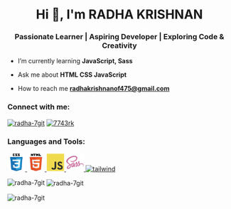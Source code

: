 <h1 align="center">Hi 👋, I'm RADHA KRISHNAN</h1>
<h3 align="center">Passionate Learner | Aspiring Developer | Exploring Code & Creativity</h3>

-  I’m currently learning **JavaScript, Sass**

-  Ask me about **HTML CSS JavaScript**

-  How to reach me **radhakrishnanof475@gmail.com**

<h3 align="left">Connect with me:</h3>
<p align="left">
<a href="https://codepen.io/radha-7git" target="blank"><img align="center" src="https://raw.githubusercontent.com/rahuldkjain/github-profile-readme-generator/master/src/images/icons/Social/codepen.svg" alt="radha-7git" height="30" width="40" /></a>
<a href="https://instagram.com/7743rk" target="blank"><img align="center" src="https://raw.githubusercontent.com/rahuldkjain/github-profile-readme-generator/master/src/images/icons/Social/instagram.svg" alt="7743rk" height="30" width="40" /></a>
</p>

<h3 align="left">Languages and Tools:</h3>
<p align="left"> <a href="https://www.w3schools.com/css/" target="_blank" rel="noreferrer"> <img src="https://raw.githubusercontent.com/devicons/devicon/master/icons/css3/css3-original-wordmark.svg" alt="css3" width="40" height="40"/> </a> <a href="https://www.w3.org/html/" target="_blank" rel="noreferrer"> <img src="https://raw.githubusercontent.com/devicons/devicon/master/icons/html5/html5-original-wordmark.svg" alt="html5" width="40" height="40"/> </a> <a href="https://developer.mozilla.org/en-US/docs/Web/JavaScript" target="_blank" rel="noreferrer"> <img src="https://raw.githubusercontent.com/devicons/devicon/master/icons/javascript/javascript-original.svg" alt="javascript" width="40" height="40"/> </a> <a href="https://sass-lang.com" target="_blank" rel="noreferrer"> <img src="https://raw.githubusercontent.com/devicons/devicon/master/icons/sass/sass-original.svg" alt="sass" width="40" height="40"/> </a> <a href="https://tailwindcss.com/" target="_blank" rel="noreferrer"> <img src="https://www.vectorlogo.zone/logos/tailwindcss/tailwindcss-icon.svg" alt="tailwind" width="40" height="40"/> </a> </p>

<p><img align="left" src="https://github-readme-stats.vercel.app/api/top-langs?username=radha-7git&show_icons=true&locale=en&layout=compact" alt="radha-7git" /></p>

<p>&nbsp;<img align="center" src="https://github-readme-stats.vercel.app/api?username=radha-7git&show_icons=true&locale=en" alt="radha-7git" /></p>

<p><img align="center" src="https://github-readme-streak-stats.herokuapp.com/?user=radha-7git&" alt="radha-7git" /></p>
